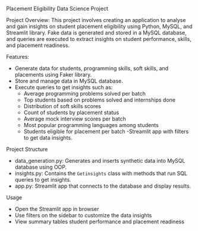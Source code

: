Placement Eligibility Data Science Project

Project Overview:
This project involves creating an application to analyse and gain insights on student placement eligibility using Python, MySQL, and Streamlit library. Fake data is generated and stored in a MySQL database, and queries are executed to extract insights on student performance, skills, and placement readiness.

Features:
- Generate data for students, programming skills, soft skills, and placements using Faker library.
- Store and manage data in MySQL database.
- Execute queries to get insights such as:
  - Average programming problems solved per batch
  - Top students based on problems solved and internships done
  - Distribution of soft skills scores
  - Count of students by placement status
  - Average mock interview scores per batch
  - Most popular programming languages among students
  - Students eligible for placement per batch
-Streamlit app with filters to get data insights.

Project Structure
- data_generation.py: Generates and inserts synthetic data into MySQL database using OOP.
- insights.py: Contains the `Getinsights` class with methods that run SQL queries to get insights.
- app.py: Streamlit app that connects to the database and display results.

Usage
- Open the Streamlit app in browser  
- Use filters on the sidebar to customize the data insights  
- View summary tables student performance and placement readiness
